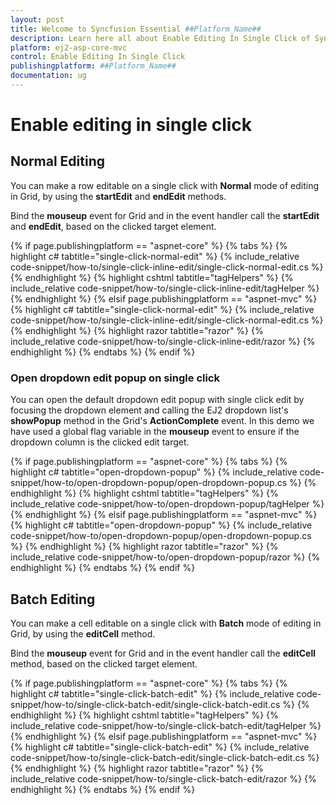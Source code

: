 ```yaml
---
layout: post
title: Welcome to Syncfusion Essential ##Platform_Name##
description: Learn here all about Enable Editing In Single Click of Syncfusion Essential ##Platform_Name## widgets based on HTML5 and jQuery.
platform: ej2-asp-core-mvc
control: Enable Editing In Single Click
publishingplatform: ##Platform_Name##
documentation: ug
---
```



# Enable editing in single click

## Normal Editing

You can make a row editable on a single click with **Normal** mode of editing in Grid, by using the **startEdit** and **endEdit** methods.

Bind the **mouseup** event for Grid and in the event handler call the **startEdit** and **endEdit**, based on the clicked target element.

{% if page.publishingplatform == "aspnet-core" %}
{% tabs %}
{% highlight c# tabtitle="single-click-normal-edit" %}
{% include_relative code-snippet/how-to/single-click-inline-edit/single-click-normal-edit.cs %}
{% endhighlight %}
{% highlight cshtml tabtitle="tagHelpers" %}
{% include_relative code-snippet/how-to/single-click-inline-edit/tagHelper %}
{% endhighlight %}
{% elsif page.publishingplatform == "aspnet-mvc" %}
{% highlight c# tabtitle="single-click-normal-edit" %}
{% include_relative code-snippet/how-to/single-click-inline-edit/single-click-normal-edit.cs %}
{% endhighlight %}
{% highlight razor tabtitle="razor" %}
{% include_relative code-snippet/how-to/single-click-inline-edit/razor %}
{% endhighlight %}
{% endtabs %}
{% endif %}



### Open dropdown edit popup on single click

You can open the default dropdown edit popup with single click edit by focusing the dropdown element and calling the EJ2 dropdown list's **showPopup** method in the Grid's **ActionComplete** event. In this demo we have used a global flag variable in the **mouseup** event to ensure if the dropdown column is the clicked edit target.

{% if page.publishingplatform == "aspnet-core" %}
{% tabs %}
{% highlight c# tabtitle="open-dropdown-popup" %}
{% include_relative code-snippet/how-to/open-dropdown-popup/open-dropdown-popup.cs %}
{% endhighlight %}
{% highlight cshtml tabtitle="tagHelpers" %}
{% include_relative code-snippet/how-to/open-dropdown-popup/tagHelper %}
{% endhighlight %}
{% elsif page.publishingplatform == "aspnet-mvc" %}
{% highlight c# tabtitle="open-dropdown-popup" %}
{% include_relative code-snippet/how-to/open-dropdown-popup/open-dropdown-popup.cs %}
{% endhighlight %}
{% highlight razor tabtitle="razor" %}
{% include_relative code-snippet/how-to/open-dropdown-popup/razor %}
{% endhighlight %}
{% endtabs %}
{% endif %}



## Batch Editing

You can make a cell editable on a single click with **Batch** mode of editing in Grid, by using the **editCell** method.

Bind the **mouseup** event for Grid and in the event handler call the **editCell** method, based on the clicked target element.

{% if page.publishingplatform == "aspnet-core" %}
{% tabs %}
{% highlight c# tabtitle="single-click-batch-edit" %}
{% include_relative code-snippet/how-to/single-click-batch-edit/single-click-batch-edit.cs %}
{% endhighlight %}
{% highlight cshtml tabtitle="tagHelpers" %}
{% include_relative code-snippet/how-to/single-click-batch-edit/tagHelper %}
{% endhighlight %}
{% elsif page.publishingplatform == "aspnet-mvc" %}
{% highlight c# tabtitle="single-click-batch-edit" %}
{% include_relative code-snippet/how-to/single-click-batch-edit/single-click-batch-edit.cs %}
{% endhighlight %}
{% highlight razor tabtitle="razor" %}
{% include_relative code-snippet/how-to/single-click-batch-edit/razor %}
{% endhighlight %}
{% endtabs %}
{% endif %}


